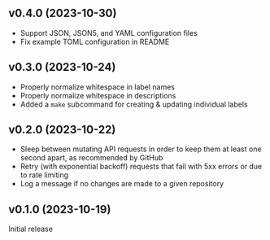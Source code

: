 v0.4.0 (2023-10-30)
-------------------
- Support JSON, JSON5, and YAML configuration files
- Fix example TOML configuration in README

v0.3.0 (2023-10-24)
-------------------
- Properly normalize whitespace in label names
- Properly normalize whitespace in descriptions
- Added a `make` subcommand for creating & updating individual labels

v0.2.0 (2023-10-22)
-------------------
- Sleep between mutating API requests in order to keep them at least one second
  apart, as recommended by GitHub
- Retry (with exponential backoff) requests that fail with 5xx errors or due to
  rate limiting
- Log a message if no changes are made to a given repository

v0.1.0 (2023-10-19)
-------------------
Initial release
